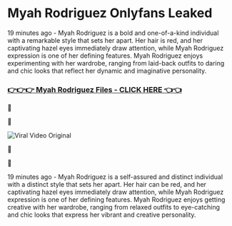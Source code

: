 # Myah Rodriguez Onlyfans Leaked

<p>19 minutes ago - Myah Rodriguez is a bold and one-of-a-kind individual with a remarkable style that sets her apart. Her hair is red, and her captivating hazel eyes immediately draw attention, while Myah Rodriguez expression is one of her defining features. Myah Rodriguez enjoys experimenting with her wardrobe, ranging from laid-back outfits to daring and chic looks that reflect her dynamic and imaginative personality.</p><p>
<h3><a href="https://fansleaks.com-getfree.pro/myah-rodriguez" rel="nofollow">👉👉👉 Myah Rodriguez Files - CLICK HERE 👈👈</a></h3>
<p>🔻</p>
<p>🔻</p> <p>
<a href="https://fansleaks.com-getfree.pro/myah-rodriguez" rel="nofollow"><img src="https://i.imgur.com/0ZbtXZ5.gif" alt="Viral Video Original" style="max-width: 100%; display: inline-block;" data-target="animated-image.originalImage"></a>
<p>🔻</p>
<p>🔻</p> <p>19 minutes ago - Myah Rodriguez is a self-assured and distinct individual with a distinct style that sets her apart. Her hair can be red, and her captivating hazel eyes immediately draw attention, while Myah Rodriguez expression is one of her defining features. Myah Rodriguez enjoys getting creative with her wardrobe, ranging from relaxed outfits to eye-catching and chic looks that express her vibrant and creative personality.</p>